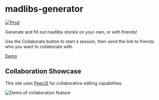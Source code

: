 # madlibs-generator

[![Prod](https://github.com/2ajoyce/madlibs-generator/actions/workflows/firebase-hosting-merge.yml/badge.svg)](https://madlibs.2ajoyce.com)

Generate and fill out madlibs stories on your own, or with friends!

Use the Collaborate button to start a session, then send the link to friends who you want to collaborate with.

[Demo](https://madlibs.2ajoyce.com)

## Collaboration Showcase

This site uses [PeerJS](https://peerjs.com/) for collaborative editing capabilities.

![Demo of collaboration feature](/demos/2023-12-22.gif)
